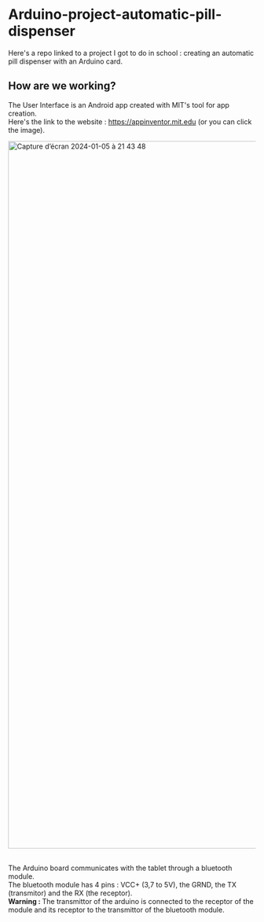 # Arduino-project-automatic-pill-dispenser
Here's a repo linked to a project I got to do in school : creating an automatic pill dispenser with an Arduino card. 

## How are we working? 

The User Interface is an Android app created with MIT's tool for app creation.
<br>Here's the link to the website : https://appinventor.mit.edu (or you can click the image).

<a href="https://appinventor.mit.edu"><img width="1440" alt="Capture d’écran 2024-01-05 à 21 43 48" src="https://github.com/thatgirlAm/Arduino-project-automatic-pill-dispenser/assets/117035426/944cea22-fe22-448a-bf61-1e4c73783e15" ></a>

<br>The Arduino board communicates with the tablet through a bluetooth module. 
<br>The bluetooth module has 4 pins : VCC+ (3,7 to 5V), the GRND, the TX (transmitor) and the RX (the receptor).
<br><b>Warning : </b>The transmittor of the arduino is connected to the receptor of the module and its receptor to the transmittor of the bluetooth module.


